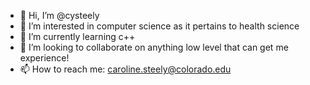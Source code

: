 - 👋 Hi, I’m @cysteely
- 👀 I’m interested in computer science as it pertains to health science 
- 🌱 I’m currently learning c++ 
- 💞️ I’m looking to collaborate on anything low level that can get me experience!
- 📫 How to reach me: caroline.steely@colorado.edu

<!---
cysteely/cysteely is a ✨ special ✨ repository because its `README.md` (this file) appears on your GitHub profile.
You can click the Preview link to take a look at your changes.
--->
